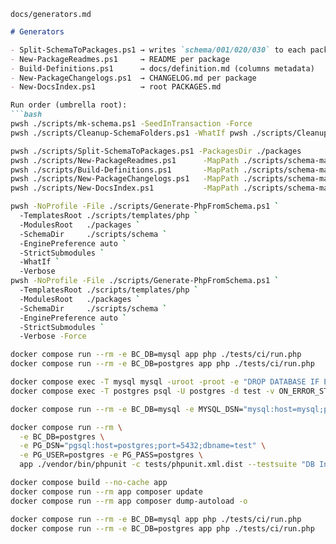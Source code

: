 
`docs/generators.md`
```md
# Generators

- Split-SchemaToPackages.ps1 → writes `schema/001/020/030` to each package
- New-PackageReadmes.ps1     → README per package
- Build-Definitions.ps1      → docs/definition.md (columns metadata)
- New-PackageChangelogs.ps1  → CHANGELOG.md per package
- New-DocsIndex.ps1          → root PACKAGES.md

Run order (umbrella root):
```bash
pwsh ./scripts/mk-schema.ps1 -SeedInTransaction -Force
pwsh ./scripts/Cleanup-SchemaFolders.ps1 -WhatIf pwsh ./scripts/Cleanup-SchemaFolders.ps1

pwsh ./scripts/Split-SchemaToPackages.ps1 -PackagesDir ./packages
pwsh ./scripts/New-PackageReadmes.ps1      -MapPath ./scripts/schema-map.psd1 -PackagesDir ./packages -Force
pwsh ./scripts/Build-Definitions.ps1       -MapPath ./scripts/schema-map.psd1 -DefsPath ./scripts/schema-defs.psd1 -PackagesDir ./packages -Force
pwsh ./scripts/New-PackageChangelogs.ps1   -MapPath ./scripts/schema-map.psd1 -PackagesDir ./packages -Force
pwsh ./scripts/New-DocsIndex.ps1           -MapPath ./scripts/schema-map.psd1 -PackagesDir ./packages -OutPath ./PACKAGES.md -Force

pwsh -NoProfile -File ./scripts/Generate-PhpFromSchema.ps1 `
  -TemplatesRoot ./scripts/templates/php `
  -ModulesRoot   ./packages `
  -SchemaDir     ./scripts/schema `
  -EnginePreference auto `
  -StrictSubmodules `
  -WhatIf `
  -Verbose
pwsh -NoProfile -File ./scripts/Generate-PhpFromSchema.ps1 `
  -TemplatesRoot ./scripts/templates/php `
  -ModulesRoot   ./packages `
  -SchemaDir     ./scripts/schema `
  -EnginePreference auto `
  -StrictSubmodules `
  -Verbose -Force

docker compose run --rm -e BC_DB=mysql app php ./tests/ci/run.php  
docker compose run --rm -e BC_DB=postgres app php ./tests/ci/run.php

docker compose exec -T mysql mysql -uroot -proot -e "DROP DATABASE IF EXISTS test; CREATE DATABASE test CHARACTER SET utf8mb4 COLLATE utf8mb4_unicode_ci;"
docker compose exec -T postgres psql -U postgres -d test -v ON_ERROR_STOP=1 -c "DROP SCHEMA IF EXISTS public CASCADE; CREATE SCHEMA public; GRANT ALL ON SCHEMA public TO postgres; GRANT ALL ON SCHEMA public TO public;"

docker compose run --rm -e BC_DB=mysql -e MYSQL_DSN="mysql:host=mysql;port=3306;dbname=test;charset=utf8mb4" -e MYSQL_USER=root -e MYSQL_PASS=root app ./vendor/bin/phpunit -c tests/phpunit.xml.dist --testsuite "DB Integration"

docker compose run --rm \
  -e BC_DB=postgres \
  -e PG_DSN="pgsql:host=postgres;port=5432;dbname=test" \
  -e PG_USER=postgres -e PG_PASS=postgres \
  app ./vendor/bin/phpunit -c tests/phpunit.xml.dist --testsuite "DB Integration"

docker compose build --no-cache app
docker compose run --rm app composer update
docker compose run --rm app composer dump-autoload -o

docker compose run --rm -e BC_DB=mysql app php ./tests/ci/run.php
docker compose run --rm -e BC_DB=postgres app php ./tests/ci/run.php
